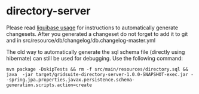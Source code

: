 # directory-server

Please read [liquibase usage](https://github.com/powsybl/powsybl-parent/#liquibase-usage) for instructions to automatically generate changesets.
After you generated a changeset do not forget to add it to git and in src/resource/db/changelog/db.changelog-master.yml


The old way to automatically generate the sql schema file (directly using hibernate) can still be used for debugging. Use the following command:
```
mvn package -DskipTests && rm -f src/main/resources/directory.sql && java  -jar target/gridsuite-directory-server-1.0.0-SNAPSHOT-exec.jar --spring.jpa.properties.javax.persistence.schema-generation.scripts.action=create 
```
